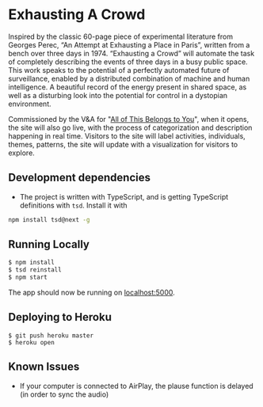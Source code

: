 # Exhausting A Crowd

Inspired by the classic 60-page piece of experimental literature from Georges Perec, “An Attempt at Exhausting a Place in Paris”, written from a bench over three days in 1974. “Exhausting a Crowd” will automate the task of completely describing the events of three days in a busy public space. This work speaks to the potential of a perfectly automated future of surveillance, enabled by a distributed combination of machine and human intelligence. A beautiful record of the energy present in shared space, as well as a disturbing look into the potential for control in a dystopian environment.

Commissioned by the V&A for "[All of This Belongs to You](http://www.vam.ac.uk/content/exhibitions/all-of-this-belongs-to-you/)", when it opens, the site will also go live, with the process of categorization and description happening in real time. Visitors to the site will label activities, individuals, themes, patterns, the site will update with a visualization for visitors to explore.

## Development dependencies
- The project is written with TypeScript, and is getting TypeScript definitions with `tsd`. Install it with
```sh
npm install tsd@next -g
```


## Running Locally
```sh
$ npm install
$ tsd reinstall
$ npm start
```

The app should now be running on [localhost:5000](http://localhost:5000/).

## Deploying to Heroku

```
$ git push heroku master
$ heroku open
```

## Known Issues
- If your computer is connected to AirPlay, the plause function is delayed (in order to sync the audio)